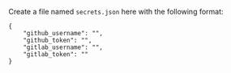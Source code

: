 Create a file named `secrets.json` here with the following format:

```
{
    "github_username": "",
    "github_token": "",
    "gitlab_username": "",
    "gitlab_token": ""
}
```

